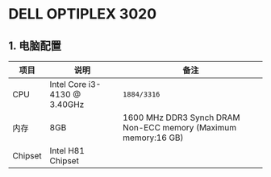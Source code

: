 # DELL OPTIPLEX 3020

## 1. 电脑配置

| 项目    | 说明                         | 备注                                                         |
| ------- | ---------------------------- | ------------------------------------------------------------ |
| CPU     | Intel Core i3-4130 @ 3.40GHz | `1884/3316`                                                  |
| 内存    | 8GB                          | 1600 MHz DDR3 Synch DRAM Non-ECC memory (Maximum memory:16 GB) |
| Chipset | Intel H81 Chipset            |                                                              |

